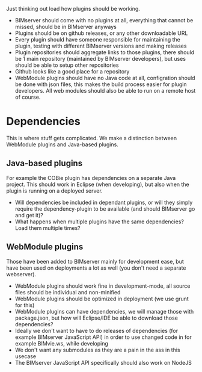 Just thinking out load how plugins should be working.

- BIMserver should come with no plugins at all, everything that cannot be missed, should be in BIMserver anyways
- Plugins should be on github releases, or any other downloadable URL
- Every plugin should have someone responsible for maintaining the plugin, testing with different BIMserver versions and making releases
- Plugin repositories should aggregate links to those plugins, there should be 1 main repository (maintained by BIMserver developers), but uses should be able to setup other repositories
- Github looks like a good place for a repository
- WebModule plugins should have no Java code at all, configration should be done with json files, this makes the build process easier for plugin developers. All web modules should also be able to run on a remote host of course.

# Dependencies

This is where stuff gets complicated. We make a distinction between WebModule plugins and Java-based plugins.

## Java-based plugins

For example the COBie plugin has dependencies on a separate Java project. This should work in Eclipse (when developing), but also when the plugin is running on a deployed server.
- Will dependencies be included in dependant plugins, or will they simply require the dependency-plugin to be available (and should BIMserver go and get it)?
- What happens when multiple plugins have the same dependencies? Load them multiple times?

## WebModule plugins

Those have been added to BIMserver mainly for development ease, but have been used on deployments a lot as well (you don't need a separate webserver).

- WebModule plugins should work fine in development-mode, all source files should be individual and non-minified
- WebModule plugins should be optimized in deployment (we use grunt for this)
- WebModule plugins can have dependencies, we will manage those with package.json, but how will Eclipse/IDE be able to download those dependencies?
- Ideally we don't want to have to do releases of dependencies (for example BIMserver JavaScript API) in order to use changed code in for example BIMvie.ws, while developing
- We don't want any submodules as they are a pain in the ass in this usecase
- The BIMserver JavaScript API specifically should also work on NodeJS
